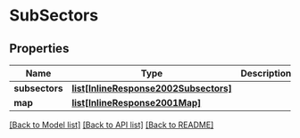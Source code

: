 # SubSectors

## Properties
Name | Type | Description | Notes
------------ | ------------- | ------------- | -------------
**subsectors** | [**list[InlineResponse2002Subsectors]**](InlineResponse2002Subsectors.md) |  | [optional] 
**map** | [**list[InlineResponse2001Map]**](InlineResponse2001Map.md) |  | [optional] 

[[Back to Model list]](../README.md#documentation-for-models) [[Back to API list]](../README.md#documentation-for-api-endpoints) [[Back to README]](../README.md)


